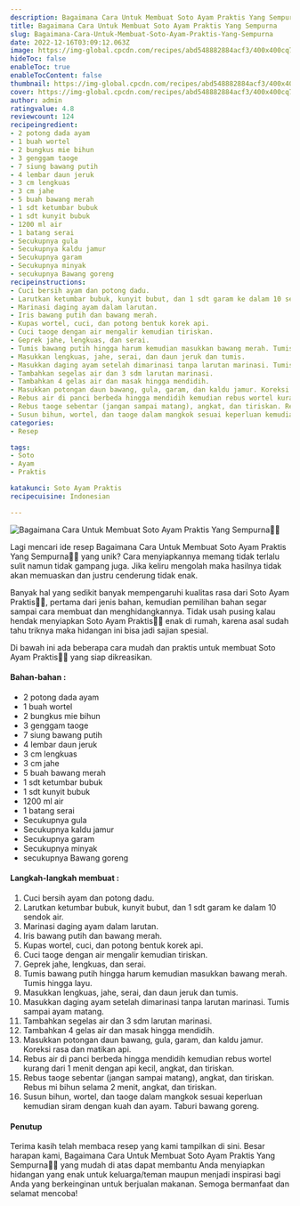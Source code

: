 ```yaml
---
description: Bagaimana Cara Untuk Membuat Soto Ayam Praktis Yang Sempurna"
title: Bagaimana Cara Untuk Membuat Soto Ayam Praktis Yang Sempurna
slug: Bagaimana-Cara-Untuk-Membuat-Soto-Ayam-Praktis-Yang-Sempurna
date: 2022-12-16T03:09:12.063Z
image: https://img-global.cpcdn.com/recipes/abd548882884acf3/400x400cq70/photo.jpg
hideToc: false
enableToc: true
enableTocContent: false
thumbnail: https://img-global.cpcdn.com/recipes/abd548882884acf3/400x400cq70/photo.jpg
cover: https://img-global.cpcdn.com/recipes/abd548882884acf3/400x400cq70/photo.jpg
author: admin
ratingvalue: 4.8
reviewcount: 124
recipeingredient:
- 2 potong dada ayam
- 1 buah wortel
- 2 bungkus mie bihun
- 3 genggam taoge
- 7 siung bawang putih
- 4 lembar daun jeruk
- 3 cm lengkuas
- 3 cm jahe
- 5 buah bawang merah
- 1 sdt ketumbar bubuk
- 1 sdt kunyit bubuk
- 1200 ml air
- 1 batang serai
- Secukupnya gula
- Secukupnya kaldu jamur
- Secukupnya garam
- Secukupnya minyak
- secukupnya Bawang goreng
recipeinstructions:
- Cuci bersih ayam dan potong dadu.
- Larutkan ketumbar bubuk, kunyit bubut, dan 1 sdt garam ke dalam 10 sendok air.
- Marinasi daging ayam dalam larutan.
- Iris bawang putih dan bawang merah.
- Kupas wortel, cuci, dan potong bentuk korek api.
- Cuci taoge dengan air mengalir kemudian tiriskan.
- Geprek jahe, lengkuas, dan serai.
- Tumis bawang putih hingga harum kemudian masukkan bawang merah. Tumis hingga layu.
- Masukkan lengkuas, jahe, serai, dan daun jeruk dan tumis.
- Masukkan daging ayam setelah dimarinasi tanpa larutan marinasi. Tumis sampai ayam matang.
- Tambahkan segelas air dan 3 sdm larutan marinasi.
- Tambahkan 4 gelas air dan masak hingga mendidih.
- Masukkan potongan daun bawang, gula, garam, dan kaldu jamur. Koreksi rasa dan matikan api.
- Rebus air di panci berbeda hingga mendidih kemudian rebus wortel kurang dari 1 menit dengan api kecil, angkat, dan tiriskan.
- Rebus taoge sebentar (jangan sampai matang), angkat, dan tiriskan. Rebus mi bihun selama 2 menit, angkat, dan tiriskan.
- Susun bihun, wortel, dan taoge dalam mangkok sesuai keperluan kemudian siram dengan kuah dan ayam. Taburi bawang goreng.
categories:
- Resep

tags:
- Soto
- Ayam
- Praktis

katakunci: Soto Ayam Praktis
recipecuisine: Indonesian

---
```


![Bagaimana Cara Untuk Membuat Soto Ayam Praktis Yang Sempurna👩‍🍳](https://img-global.cpcdn.com/recipes/abd548882884acf3/400x400cq70/photo.jpg)

Lagi mencari ide resep Bagaimana Cara Untuk Membuat Soto Ayam Praktis Yang Sempurna👩‍🍳 yang unik? Cara menyiapkannya memang tidak terlalu sulit namun tidak gampang juga. Jika keliru mengolah maka hasilnya tidak akan memuaskan dan justru cenderung tidak enak.

Banyak hal yang sedikit banyak mempengaruhi kualitas rasa dari Soto Ayam Praktis👩‍🍳, pertama dari jenis bahan, kemudian pemilihan bahan segar sampai cara membuat dan menghidangkannya. Tidak usah pusing kalau hendak menyiapkan Soto Ayam Praktis👩‍🍳 enak di rumah, karena asal sudah tahu triknya maka hidangan ini bisa jadi sajian spesial.

Di bawah ini ada beberapa cara mudah dan praktis untuk membuat Soto Ayam Praktis👩‍🍳 yang siap dikreasikan.

<!--inarticleads1-->

#### Bahan-bahan :

- 2 potong dada ayam
- 1 buah wortel
- 2 bungkus mie bihun
- 3 genggam taoge
- 7 siung bawang putih
- 4 lembar daun jeruk
- 3 cm lengkuas
- 3 cm jahe
- 5 buah bawang merah
- 1 sdt ketumbar bubuk
- 1 sdt kunyit bubuk
- 1200 ml air
- 1 batang serai
- Secukupnya gula
- Secukupnya kaldu jamur
- Secukupnya garam
- Secukupnya minyak
- secukupnya Bawang goreng

<!--inarticleads2-->

#### Langkah-langkah membuat :

1. Cuci bersih ayam dan potong dadu.
1. Larutkan ketumbar bubuk, kunyit bubut, dan 1 sdt garam ke dalam 10 sendok air.
1. Marinasi daging ayam dalam larutan.
1. Iris bawang putih dan bawang merah.
1. Kupas wortel, cuci, dan potong bentuk korek api.
1. Cuci taoge dengan air mengalir kemudian tiriskan.
1. Geprek jahe, lengkuas, dan serai.
1. Tumis bawang putih hingga harum kemudian masukkan bawang merah. Tumis hingga layu.
1. Masukkan lengkuas, jahe, serai, dan daun jeruk dan tumis.
1. Masukkan daging ayam setelah dimarinasi tanpa larutan marinasi. Tumis sampai ayam matang.
1. Tambahkan segelas air dan 3 sdm larutan marinasi.
1. Tambahkan 4 gelas air dan masak hingga mendidih.
1. Masukkan potongan daun bawang, gula, garam, dan kaldu jamur. Koreksi rasa dan matikan api.
1. Rebus air di panci berbeda hingga mendidih kemudian rebus wortel kurang dari 1 menit dengan api kecil, angkat, dan tiriskan.
1. Rebus taoge sebentar (jangan sampai matang), angkat, dan tiriskan. Rebus mi bihun selama 2 menit, angkat, dan tiriskan.
1. Susun bihun, wortel, dan taoge dalam mangkok sesuai keperluan kemudian siram dengan kuah dan ayam. Taburi bawang goreng.

#### Penutup

Terima kasih telah membaca resep yang kami tampilkan di sini. Besar harapan kami, Bagaimana Cara Untuk Membuat Soto Ayam Praktis Yang Sempurna👩‍🍳 yang mudah di atas dapat membantu Anda menyiapkan hidangan yang enak untuk keluarga/teman maupun menjadi inspirasi bagi Anda yang berkeinginan untuk berjualan makanan. Semoga bermanfaat dan selamat mencoba!